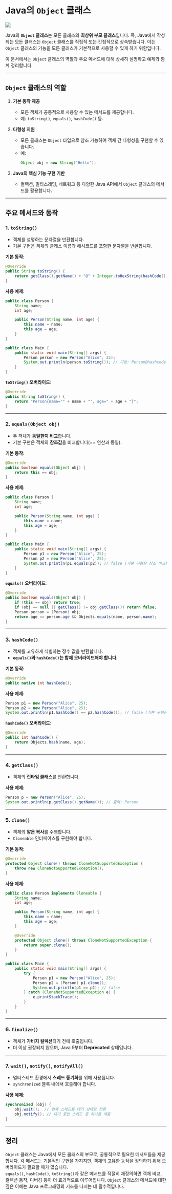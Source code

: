 # Java의 `Object` 클래스

![](https://media.licdn.com/dms/image/v2/C5612AQGLrdKafscL-g/article-cover_image-shrink_720_1280/article-cover_image-shrink_720_1280/0/1631591392088?e=2147483647&v=beta&t=hORnImcdE8hWWIQj2AUqpSVH97sYEBByNJq0RFi-KE4)

Java의 **`Object` 클래스**는 모든 클래스의 **최상위 부모 클래스**입니다. 즉, Java에서 작성되는 모든 클래스는 `Object` 클래스를 직접적 또는 간접적으로 상속받습니다. 이는 `Object` 클래스의 기능을 모든 클래스가 기본적으로 사용할 수 있게 하기 위함입니다.

이 문서에서는 `Object` 클래스의 역할과 주요 메서드에 대해 상세히 설명하고 예제와 함께 정리합니다.

---

## `Object` 클래스의 역할

1. **기본 동작 제공**
    - 모든 객체가 공통적으로 사용할 수 있는 메서드를 제공합니다.
    - 예: `toString()`, `equals()`, `hashCode()` 등.

2. **다형성 지원**
    - 모든 클래스는 `Object` 타입으로 참조 가능하여 객체 간 다형성을 구현할 수 있습니다.
    - 예:
      ```java
      Object obj = new String("Hello");
      ```

3. **Java의 핵심 기능 구현 기반**
    - 컬렉션, 멀티스레딩, 네트워크 등 다양한 Java API에서 `Object` 클래스의 메서드를 활용합니다.

---

## 주요 메서드와 동작

### 1. **`toString()`**
- 객체를 설명하는 문자열을 반환합니다.
- 기본 구현은 객체의 클래스 이름과 해시코드를 포함한 문자열을 반환합니다.

**기본 동작**:
```java
@Override
public String toString() {
    return getClass().getName() + "@" + Integer.toHexString(hashCode());
}
```

**사용 예제**:
```java
public class Person {
    String name;
    int age;

    public Person(String name, int age) {
        this.name = name;
        this.age = age;
    }
}

public class Main {
    public static void main(String[] args) {
        Person person = new Person("Alice", 25);
        System.out.println(person.toString()); // 기본: Person@hashcode
    }
}
```

**`toString()` 오버라이드**:
```java
@Override
public String toString() {
    return "Person{name='" + name + "', age=" + age + "}";
}
```

---

### 2. **`equals(Object obj)`**
- 두 객체가 **동일한지 비교**합니다.
- 기본 구현은 객체의 **참조값**을 비교합니다(== 연산과 동일).

**기본 동작**:
```java
@Override
public boolean equals(Object obj) {
    return this == obj;
}
```

**사용 예제**:
```java
public class Person {
    String name;
    int age;

    public Person(String name, int age) {
        this.name = name;
        this.age = age;
    }
}

public class Main {
    public static void main(String[] args) {
        Person p1 = new Person("Alice", 25);
        Person p2 = new Person("Alice", 25);
        System.out.println(p1.equals(p2)); // false (기본 구현은 참조 비교)
    }
}
```

**`equals()` 오버라이드**:
```java
@Override
public boolean equals(Object obj) {
    if (this == obj) return true;
    if (obj == null || getClass() != obj.getClass()) return false;
    Person person = (Person) obj;
    return age == person.age && Objects.equals(name, person.name);
}
```

---

### 3. **`hashCode()`**
- 객체를 고유하게 식별하는 정수 값을 반환합니다.
- **`equals()`와 `hashCode()`는 함께 오버라이드해야 합니다**.

**기본 동작**:
```java
@Override
public native int hashCode();
```

**사용 예제**:
```java
Person p1 = new Person("Alice", 25);
Person p2 = new Person("Alice", 25);
System.out.println(p1.hashCode() == p2.hashCode()); // false (기본 구현은 참조 기반)
```

**`hashCode()` 오버라이드**:
```java
@Override
public int hashCode() {
    return Objects.hash(name, age);
}
```

---

### 4. **`getClass()`**
- 객체의 **런타임 클래스**를 반환합니다.

**사용 예제**:
```java
Person p = new Person("Alice", 25);
System.out.println(p.getClass().getName()); // 출력: Person
```

---

### 5. **`clone()`**
- 객체의 **얕은 복사**를 수행합니다.
- `Cloneable` 인터페이스를 구현해야 합니다.

**기본 동작**:
```java
@Override
protected Object clone() throws CloneNotSupportedException {
    throw new CloneNotSupportedException();
}
```

**사용 예제**:
```java
public class Person implements Cloneable {
    String name;
    int age;

    public Person(String name, int age) {
        this.name = name;
        this.age = age;
    }

    @Override
    protected Object clone() throws CloneNotSupportedException {
        return super.clone();
    }
}

public class Main {
    public static void main(String[] args) {
        try {
            Person p1 = new Person("Alice", 25);
            Person p2 = (Person) p1.clone();
            System.out.println(p1 == p2); // false
        } catch (CloneNotSupportedException e) {
            e.printStackTrace();
        }
    }
}
```

---

### 6. **`finalize()`**
- 객체가 **가비지 컬렉션**되기 전에 호출됩니다.
- 더 이상 권장되지 않으며, Java 9부터 **Deprecated** 상태입니다.

---

### 7. **`wait()`, `notify()`, `notifyAll()`**
- 멀티스레드 환경에서 **스레드 동기화**를 위해 사용됩니다.
- `synchronized` 블록 내에서 호출해야 합니다.

**사용 예제**:
```java
synchronized (obj) {
    obj.wait();  // 현재 스레드를 대기 상태로 전환
    obj.notify(); // 대기 중인 스레드 중 하나를 깨움
}
```

---

## 정리

`Object` 클래스는 Java에서 모든 클래스의 부모로, 공통적으로 필요한 메서드들을 제공합니다. 각 메서드는 기본적인 구현을 가지지만, 객체의 고유한 동작을 정의하기 위해 오버라이드가 필요할 때가 많습니다.  
`equals()`, `hashCode()`, `toString()`과 같은 메서드를 적절히 재정의하면 객체 비교, 컬렉션 동작, 디버깅 등이 더 효과적으로 이루어집니다. `Object` 클래스의 메서드에 대한 깊은 이해는 Java 프로그래밍의 기초를 다지는 데 필수적입니다.